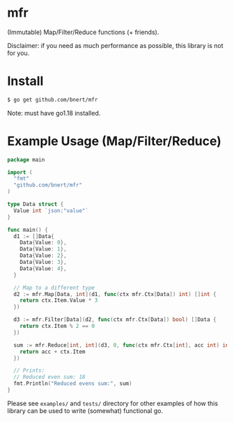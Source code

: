 # mfr

(Immutable) Map/Filter/Reduce functions (+ friends).

Disclaimer: if you need as much performance as possible, this library is not for you.

# Install
```bash
$ go get github.com/bnert/mfr
```
Note: must have go1.18 installed.

# Example Usage (Map/Filter/Reduce)
```go
package main

import (
  "fmt"
  "github.com/bnert/mfr"
)

type Data struct {
  Value int `json:"value"`
}

func main() {
  d1 := []Data{
    Data{Value: 0},
    Data{Value: 1},
    Data{Value: 2},
    Data{Value: 3},
    Data{Value: 4},
  }

  // Map to a different type
  d2 := mfr.Map[Data, int](d1, func(ctx mfr.Ctx[Data]) int) []int {
    return ctx.Item.Value * 3
  })

  d3 := mfr.Filter[Data](d2, func(ctx mfr.Ctx[Data]) bool) []Data {
    return ctx.Item % 2 == 0
  })

  sum := mfr.Reduce[int, int](d3, 0, func(ctx mfr.Ctx[int], acc int) int {
    return acc + ctx.Item
  })

  // Prints:
  // Reduced even sum: 18
  fmt.Println("Reduced evens sum:", sum)
}
```
Please see `examples/` and `tests/` directory for other examples of how this
library can be used to write (somewhat) functional go.
